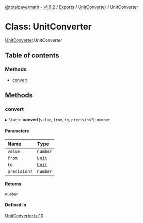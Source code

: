[@totalpave/math - v1.0.2](../README.md) / [Exports](../modules.md) / [UnitConverter](../modules/UnitConverter.md) / UnitConverter

# Class: UnitConverter

[UnitConverter](../modules/UnitConverter.md).UnitConverter

## Table of contents

### Methods

- [convert](UnitConverter.UnitConverter-1.md#convert)

## Methods

### convert

▸ `Static` **convert**(`value`, `from`, `to`, `precision?`): `number`

#### Parameters

| Name | Type |
| :------ | :------ |
| `value` | `number` |
| `from` | [`Unit`](../enums/Unit.Unit-1.md) |
| `to` | [`Unit`](../enums/Unit.Unit-1.md) |
| `precision?` | `number` |

#### Returns

`number`

#### Defined in

[UnitConverter.ts:10](https://github.com/totalpave/math/blob/0f55c9c/src/UnitConverter.ts#L10)
